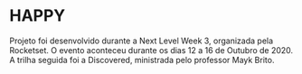 # HAPPY
Projeto foi desenvolvido durante a Next Level Week 3, organizada pela Rocketset. O evento aconteceu durante os dias 12 a 16 de Outubro de 2020. A trilha seguida foi a Discovered, ministrada pelo professor Mayk Brito.
